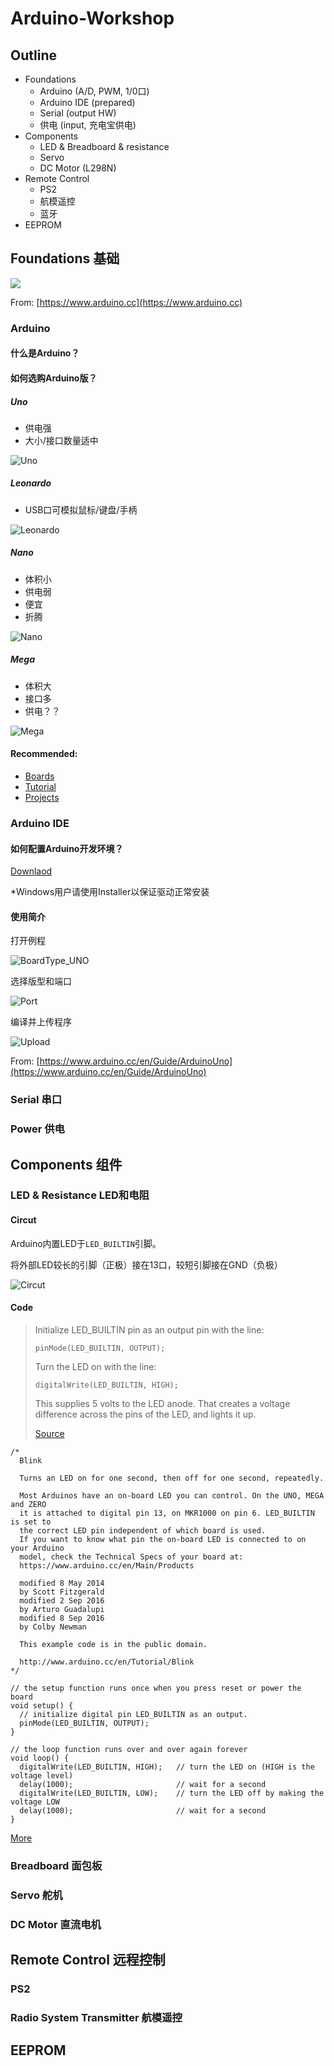 # Arduino-Workshop

## Outline

- Foundations
  - Arduino (A/D, PWM, 1/0口)
  - Arduino IDE (prepared)
  - Serial (output HW)
  - 供电 (input, 充电宝供电)
- Components
  - LED & Breadboard & resistance
  - Servo
  - DC Motor (L298N)
- Remote Control
  - PS2
  - 航模遥控
  - 蓝牙
- EEPROM

## Foundations 基础

<img src="https://www.arduino.cc/en/uploads/Main/foundations.svg">

From: [https://www.arduino.cc](https://www.arduino.cc)

### Arduino

#### 什么是Arduino？

#### 如何选购Arduino版？

##### Uno

- 供电强
- 大小/接口数量适中

![Uno](https://www.arduino.cc/en/uploads/Products/Uno.jpg)

##### Leonardo

- USB口可模拟鼠标/键盘/手柄

![Leonardo](https://www.arduino.cc/en/uploads/Main/ArduinoLeonardo_mpp.jpg)

##### Nano

- 体积小
- 供电弱
- 便宜
- 折腾

![Nano](https://www.arduino.cc/en/uploads/Products/Nano.jpg)

##### Mega

- 体积大
- 接口多
- 供电？？

![Mega](https://www.arduino.cc/en/uploads/Products/Mega.jpg)

#### Recommended:
- [Boards](https://www.arduino.cc/en/Main/Products)
- [Tutorial](https://www.arduino.cc/en/Tutorial/HomePage)
- [Projects](https://create.arduino.cc/projecthub)

### Arduino IDE

#### 如何配置Arduino开发环境？

[Downlaod](https://www.arduino.cc/en/Main/Software)

*Windows用户请使用Installer以保证驱动正常安装


#### 使用简介

打开例程

![BoardType_UNO](https://www.arduino.cc/en/uploads/Guide/UNO_BoardType.jpg)

选择版型和端口

![Port](https://www.arduino.cc/en/uploads/Guide/UNO_Port.jpg)

编译并上传程序

![Upload](https://www.arduino.cc/en/uploads/Guide/UNO_Upload.png)

From: [https://www.arduino.cc/en/Guide/ArduinoUno](https://www.arduino.cc/en/Guide/ArduinoUno)

### Serial 串口

### Power 供电

## Components 组件

### LED & Resistance LED和电阻

#### Circut

Arduino内置LED于`LED_BUILTIN`引脚。 

将外部LED较长的引脚（正极）接在13口，较短引脚接在GND（负极）

![Circut](https://www.arduino.cc/en/uploads/Tutorial/ExampleCircuit_bb.png)

#### Code

> Initialize LED_BUILTIN pin as an output pin with the line:
> 
> `pinMode(LED_BUILTIN, OUTPUT);`
> 
> Turn the LED on with the line:
> 
> `digitalWrite(LED_BUILTIN, HIGH);`
> 
> This supplies 5 volts to the LED anode.
> That creates a voltage difference across the pins of the LED, and lights it up.
>
> [Source](https://www.arduino.cc/en/Tutorial/Blink)

```Arduino
/*
  Blink

  Turns an LED on for one second, then off for one second, repeatedly.

  Most Arduinos have an on-board LED you can control. On the UNO, MEGA and ZERO
  it is attached to digital pin 13, on MKR1000 on pin 6. LED_BUILTIN is set to
  the correct LED pin independent of which board is used.
  If you want to know what pin the on-board LED is connected to on your Arduino
  model, check the Technical Specs of your board at:
  https://www.arduino.cc/en/Main/Products

  modified 8 May 2014
  by Scott Fitzgerald
  modified 2 Sep 2016
  by Arturo Guadalupi
  modified 8 Sep 2016
  by Colby Newman

  This example code is in the public domain.

  http://www.arduino.cc/en/Tutorial/Blink
*/

// the setup function runs once when you press reset or power the board
void setup() {
  // initialize digital pin LED_BUILTIN as an output.
  pinMode(LED_BUILTIN, OUTPUT);
}

// the loop function runs over and over again forever
void loop() {
  digitalWrite(LED_BUILTIN, HIGH);   // turn the LED on (HIGH is the voltage level)
  delay(1000);                       // wait for a second
  digitalWrite(LED_BUILTIN, LOW);    // turn the LED off by making the voltage LOW
  delay(1000);                       // wait for a second
}
```

[More](https://www.arduino.cc/en/Tutorial/Blink)

### Breadboard 面包板

### Servo 舵机

### DC Motor 直流电机

## Remote Control 远程控制

### PS2

### Radio System Transmitter 航模遥控

## EEPROM
